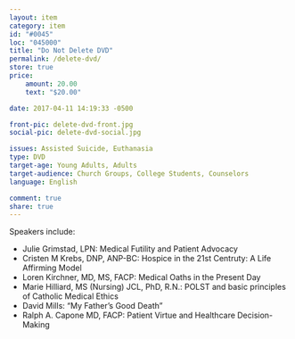 ```yaml
---
layout: item
category: item
id: "#0045"
loc: "045000"
title: "Do Not Delete DVD"
permalink: /delete-dvd/
store: true
price:
    amount: 20.00
    text: "$20.00"

date: 2017-04-11 14:19:33 -0500

front-pic: delete-dvd-front.jpg
social-pic: delete-dvd-social.jpg

issues: Assisted Suicide, Euthanasia
type: DVD
target-age: Young Adults, Adults
target-audience: Church Groups, College Students, Counselors
language: English

comment: true
share: true
---
```

<p>Speakers include:</p>
<ul>
	<li>Julie Grimstad, LPN: Medical Futility and Patient Advocacy</li>
	<li>Cristen M Krebs, DNP, ANP-BC: Hospice in the 21st Centruty: A Life Affirming Model</li>
	<li>Loren Kirchner, MD, MS, FACP: Medical Oaths in the Present Day</li>
	<li>Marie Hilliard, MS (Nursing) JCL, PhD, R.N.: POLST and basic principles of Catholic Medical Ethics</li>
	<li>David Mills: “My Father’s Good Death”</li>
	<li>Ralph A. Capone MD, FACP: Patient Virtue and Healthcare Decision-Making</li>
</ul>